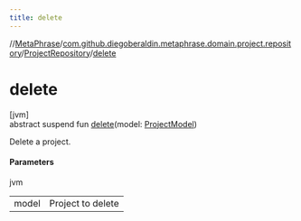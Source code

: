 ```yaml
---
title: delete
---
```

//[MetaPhrase](../../../index.html)/[com.github.diegoberaldin.metaphrase.domain.project.repository](../index.html)/[ProjectRepository](index.html)/[delete](delete.html)



# delete



[jvm]\
abstract suspend fun [delete](delete.html)(model: [ProjectModel](../../com.github.diegoberaldin.metaphrase.domain.project.data/-project-model/index.html))



Delete a project.



#### Parameters


jvm

| | |
|---|---|
| model | Project to delete |




